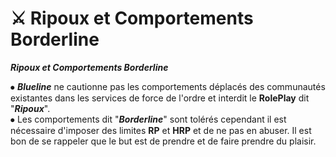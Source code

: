 # ⚔ Ripoux et Comportements Borderline

_**Ripoux et Comportements Borderline**_



⦁ _**Blueline**_ ne cautionne pas les comportements déplacés des communautés existantes dans les services de force de l'ordre et interdit le **RolePlay** dit "_**Ripoux**_". \
⦁ Les comportements dit "_**Borderline**_" sont tolérés cependant il est nécessaire d'imposer des limites **RP** et **HRP** et de ne pas en abuser. Il est bon de se rappeler que le but est de prendre et de faire prendre du plaisir.&#x20;
